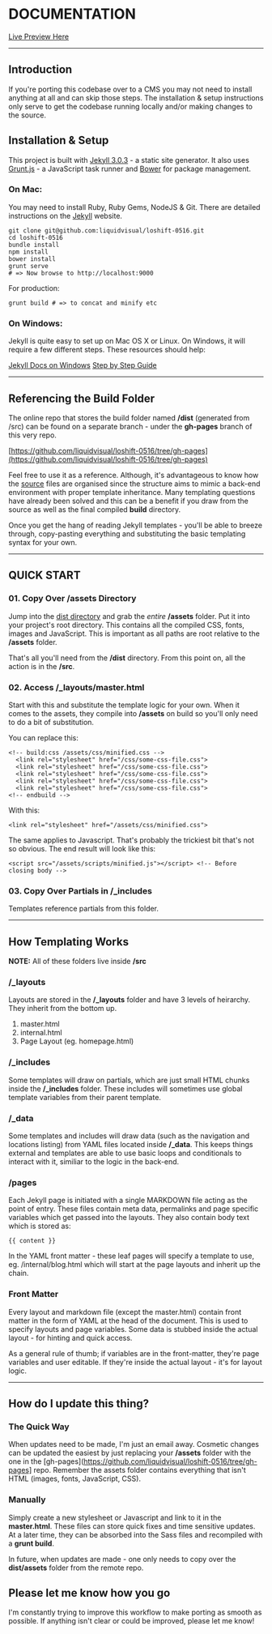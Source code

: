# DOCUMENTATION

[Live Preview Here](http://loadshift.yourwebvisual.com)

---

## Introduction

If you're porting this codebase over to a CMS you may not need to install anything at all and can skip those steps. The installation & setup instructions only serve to get the codebase running locally and/or making changes to the source.

## Installation &  Setup

This project is built with [Jekyll 3.0.3](http://jekyllrb.com) - a static site generator. It also uses [Grunt.js](http://gruntjs.com) - a JavaScript task runner and [Bower](http://bower.io) for package management.
### On Mac:

You may need to install Ruby, Ruby Gems, NodeJS & Git. There are detailed instructions on the [Jekyll](http://jekyllrb.com/docs/installation/) website.

    git clone git@github.com:liquidvisual/loshift-0516.git
    cd loshift-0516
    bundle install
    npm install
    bower install
    grunt serve
    # => Now browse to http://localhost:9000

For production:

    grunt build # => to concat and minify etc

### On Windows:

Jekyll is quite easy to set up on Mac OS X or Linux. On Windows, it will require a few different steps. These resources should help:

[Jekyll Docs on Windows](http://jekyllrb.com/docs/windows/#installation)
[Step by Step Guide](http://jekyll-windows.juthilo.com)

---

## Referencing the Build Folder

The online repo that stores the build folder named **/dist** (generated from /src) can be found on a separate branch - under the **gh-pages** branch of this very repo.

[https://github.com/liquidvisual/loshift-0516/tree/gh-pages](https://github.com/liquidvisual/loshift-0516/tree/gh-pages)

Feel free to use it as a reference. Although, it's advantageous to know how the [source](https://github.com/liquidvisual/loshift-0516/tree/master/src) files are organised since the structure aims to mimic a back-end environment with proper template inheritance. Many templating questions have already been solved and this can be a benefit if you draw from the source as well as the final compiled **build** directory.

Once you get the hang of reading Jekyll templates - you'll be able to breeze through, copy-pasting everything and substituting the basic templating syntax for your own.

---

## QUICK START


### 01. Copy Over /assets Directory

Jump into the [dist directory](https://github.com/liquidvisual/loshift-0516/tree/gh-pages) and grab the *entire* **/assets** folder. Put it into your project's root directory. This contains all the compiled CSS, fonts, images and JavaScript. This is important as all paths are root relative to the **/assets** folder.

That's all you'll need from the **/dist** directory. From this point on, all the action is in the **/src**.

### 02. Access /_layouts/master.html

Start with this and substitute the template logic for your own. When it comes to the assets, they compile into **/assets** on build so you'll only need to do a bit of substitution.

You can replace this:

    <!-- build:css /assets/css/minified.css -->
      <link rel="stylesheet" href="/css/some-css-file.css">
      <link rel="stylesheet" href="/css/some-css-file.css">
      <link rel="stylesheet" href="/css/some-css-file.css">
      <link rel="stylesheet" href="/css/some-css-file.css">
      <link rel="stylesheet" href="/css/some-css-file.css">
    <!-- endbuild -->

With this:

    <link rel="stylesheet" href="/assets/css/minified.css">

The same applies to Javascript. That's probably the trickiest bit that's not so obvious. The end result will look like this:

    <script src="/assets/scripts/minified.js"></script> <!-- Before closing body -->

### 03. Copy Over Partials in /_includes

Templates reference partials from this folder.

---

## How Templating Works

**NOTE:** All of these folders live inside **/src**

### /_layouts

Layouts are stored in the **/_layouts** folder and have 3 levels of heirarchy. They inherit from the bottom up.

1. master.html
2. internal.html
3. Page Layout (eg. homepage.html)

### /_includes

Some templates will draw on partials, which are just small HTML chunks inside the **/_includes** folder. These includes will sometimes use global template variables from their parent template.

### /_data

Some templates and includes will draw data (such as the navigation and locations listing) from YAML files located inside **/_data**. This keeps things external and templates are able to use basic loops and conditionals to interact with it, similiar to the logic in the back-end.


### /pages

Each Jekyll page is initiated with a single MARKDOWN file acting as the point of entry. These files contain meta data, permalinks and page specific variables which get passed into the layouts. They also contain body text which is stored as:

    {{ content }}

In the YAML front matter - these leaf pages will specify a template to use, eg. /internal/blog.html which will start at the page layouts and inherit up the chain.

### Front Matter

Every layout and markdown file (except the master.html) contain front matter in the form of YAML at the head of the document. This is used to specify layouts and page variables. Some data is stubbed inside the actual layout - for hinting and quick access.

As a general rule of thumb; if variables are in the front-matter, they're page variables and user editable. If they're inside the actual layout - it's for layout logic.

---

## How do I update this thing?

### The Quick Way

When updates need to be made, I'm just an email away. Cosmetic changes can be updated the easiest by just replacing your **/assets** folder with the one in the [gh-pages](https://github.com/liquidvisual/loshift-0516/tree/gh-pages] repo. Remember the assets folder contains everything that isn't HTML (images, fonts, JavaScript, CSS).

### Manually

Simply create a new stylesheet or Javascript and link to it in the **master.html**. These files can store quick fixes and time sensitive updates. At a later time, they can be absorbed into the Sass files and recompiled with a **grunt build**.

In future, when updates are made - one only needs to copy over the **dist/assets** folder from the remote repo.

## Please let me know how you go

I'm constantly trying to improve this workflow to make porting as smooth as possible. If anything isn't clear or could be improved, please let me know!